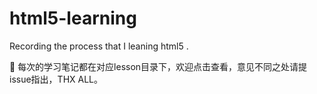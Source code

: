 # html5-learning
Recording the process that I leaning html5 .

🍔 每次的学习笔记都在对应lesson目录下，欢迎点击查看，意见不同之处请提issue指出，THX ALL。